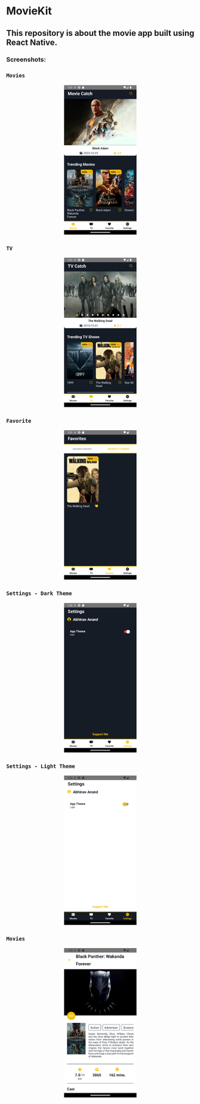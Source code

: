 # MovieKit

## This repository is about the movie app built using React Native.

### Screenshots:

### ``` Movies ```
<div align="center">
<img src="src/assets/screenshots/Movies.png" width"200" height="400"/>
</div>

### ``` TV ```
<div align="center">
<img src="src/assets/screenshots/TV.png" width"200" height="400"/>
</div>

### ``` Favorite ```
<div align="center">
<img src="src/assets/screenshots/Favorite.png" width"200" height="400"/>
</div>

### ``` Settings - Dark Theme ```
<div align="center">
<img src="src/assets/screenshots/Settings - Dark.png" width"200" height="400"/>
</div>

### ``` Settings - Light Theme ```
<div align="center">
<img src="src/assets/screenshots/Settings - Light.png" width"200" height="400"/>
</div>

### ``` Movies ```
<div align="center">
<img src="src/assets/screenshots/Movie Details.png" width"200" height="400"/>
</div>
